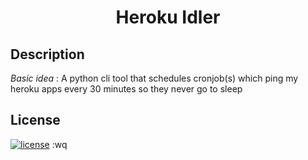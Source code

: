 <h1 align="center"><b>Heroku Idler</b></h1>

## <b>Description</b>
*Basic idea* : A python cli tool that schedules cronjob(s) which ping my heroku apps every 30 minutes so they never go to sleep

## <b>License</b>
[![license](https://img.shields.io/badge/License-Beerware-yellowgreen)](LICENSE)
:wq
